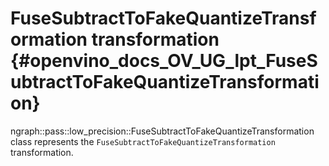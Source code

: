 # FuseSubtractToFakeQuantizeTransformation transformation {#openvino_docs_OV_UG_lpt_FuseSubtractToFakeQuantizeTransformation}

ngraph::pass::low_precision::FuseSubtractToFakeQuantizeTransformation class represents the `FuseSubtractToFakeQuantizeTransformation` transformation.
